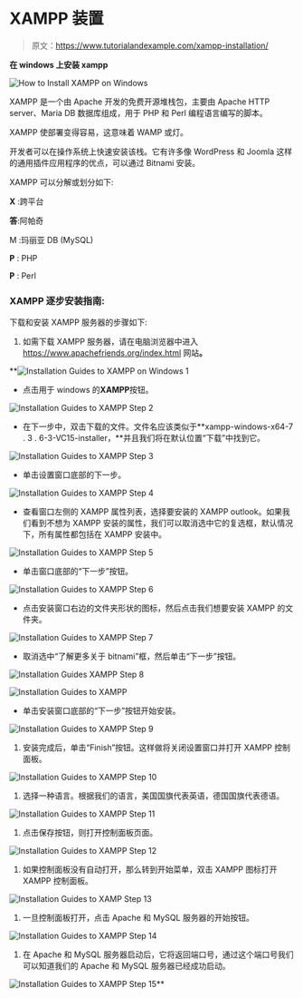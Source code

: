 # XAMPP 装置

> 原文：<https://www.tutorialandexample.com/xampp-installation/>

**在 windows 上安装 xampp**

![How to Install XAMPP on Windows](img/d52430ba8442ad3bc8e2b27a443e7cf5.png)

XAMPP 是一个由 Apache 开发的免费开源堆栈包，主要由 Apache HTTP server、Maria DB 数据库组成，用于 PHP 和 Perl 编程语言编写的脚本。

XAMPP 使部署变得容易，这意味着 WAMP 或灯。

开发者可以在操作系统上快速安装该栈。它有许多像 WordPress 和 Joomla 这样的通用插件应用程序的优点，可以通过 Bitnami 安装。

XAMPP 可以分解或划分如下:

**X** :跨平台

**答**:阿帕奇

M :玛丽亚 DB (MySQL)

**P** : PHP

**P** : Perl

### XAMPP 逐步安装指南:

下载和安装 XAMPP 服务器的步骤如下:

1.  如需下载 XAMPP 服务器，请在电脑浏览器中进入 https://www.apachefriends.org/index.html 网站[](https://www.apachefriends.org/index.html)**。**

 **![Installation Guides to XAMPP on Windows 1](img/34bb7d8a763aa40b5f47679c53db6eef.png)

*   点击用于 windows 的**XAMPP**按钮。

![Installation Guides  to XAMPP Step 2](img/384a878dc1481ac2091eb404b4179949.png)

*   在下一步中，双击下载的文件。文件名应该类似于**xampp-windows-x64-7 . 3 . 6-3-VC15-installer，**并且我们将在默认位置“下载”中找到它。

![Installation Guides  to XAMPP Step 3](img/48f06d30be1cfd5bc8e2abe72a35f4e7.png)

*   单击设置窗口底部的下一步。

![Installation Guides to XAMPP Step 4](img/96aeaada13c35134278e505985de8234.png)

*   查看窗口左侧的 XAMPP 属性列表，选择要安装的 XAMPP outlook。如果我们看到不想为 XAMPP 安装的属性，我们可以取消选中它的复选框，默认情况下，所有属性都包括在 XAMPP 安装中。

![Installation Guides  to XAMPP Step 5](img/d8d47a3329234d9e9b0af896eec906af.png)

*   单击窗口底部的“下一步”按钮。

![Installation Guides  to XAMPP Step 6](img/0390ce800f0c089a047a43320e0569a4.png)

*   点击安装窗口右边的文件夹形状的图标，然后点击我们想要安装 XAMPP 的文件夹。

![Installation Guides  to XAMPP Step 7](img/e98013413fac9383da4f78005ab226b3.png)

*   取消选中“了解更多关于 bitnami”框，然后单击“下一步”按钮。

![Installation Guides  XAMPP Step 8](img/fd4cc8a7acbcc4cbebd809186e4bbd4f.png)

![Installation Guides to XAMPP](img/8950efd2defc143e5831702dfeb52c35.png)

*   单击安装窗口底部的“下一步”按钮开始安装。

![Installation Guides  to XAMPP Step 9](img/8b4f3e5071b944e3494018724901c53d.png)

1.  安装完成后，单击“Finish”按钮。这样做将关闭设置窗口并打开 XAMPP 控制面板。

![Installation Guides  to XAMPP Step 10](img/103471009b36f8d203f5ae6703c50680.png)

1.  选择一种语言。根据我们的语言，美国国旗代表英语，德国国旗代表德语。

![Installation Guides  to XAMPP Step 11](img/9c0c7c43586d57ef448db4a883a9d04e.png)

1.  点击保存按钮，则打开控制面板页面。

![Installation Guides  to XAMPP Step 12](img/fa1481a8a1fdb97bf3499e4f4c666ecd.png)

1.  如果控制面板没有自动打开，那么转到开始菜单，双击 XAMPP 图标打开 XAMPP 控制面板。

![Installation Guides to XAMP Step 13](img/026ee3c0b1bb0b48496358aa6c597589.png)

1.  一旦控制面板打开，点击 Apache 和 MySQL 服务器的开始按钮。

![Installation Guides  to XAMPP Step 14](img/8e13021d68215835727555867805b700.png)

1.  在 Apache 和 MySQL 服务器启动后，它将返回端口号，通过这个端口号我们可以知道我们的 Apache 和 MySQL 服务器已经成功启动。

![Installation Guides  to XAMPP Step 15](img/12661443114ac032fed815421e93d795.png)**